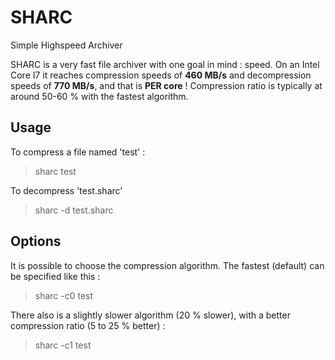 SHARC
=======

Simple Highspeed Archiver

SHARC is a very fast file archiver with one goal in mind : speed.
On an Intel Core I7 it reaches compression speeds of <b>460 MB/s</b> and decompression speeds of <b>770 MB/s</b>, and that is <b>PER core</b> !
Compression ratio is typically at around 50-60 % with the fastest algorithm.

Usage
------

To compress a file named 'test' :
> sharc test

To decompress 'test.sharc'
> sharc -d test.sharc

Options
--------

It is possible to choose the compression algorithm. The fastest (default) can be specified like this :
> sharc -c0 test

There also is a slightly slower algorithm (20 % slower), with a better compression ratio (5 to 25 % better) :
> sharc -c1 test
